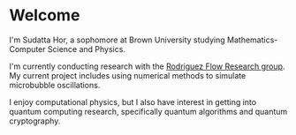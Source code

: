 # Welcome

I'm Sudatta Hor, a sophomore at Brown University studying Mathematics-Computer Science and Physics.

I'm currently conducting research with the [Rodriguez Flow Research group](https://github.com/RodriguezFlowResearch). My current project includes using numerical methods to simulate microbubble oscillations.

I enjoy computational physics, but I also have interest in getting into quantum computing research, specifically quantum algorithms and quantum cryptography.
